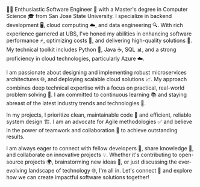 👨‍💻 Enthusiastic Software Engineer 🚀 with a Master's degree in Computer Science 🎓 from San Jose State University. I specialize in backend development 🖥️, cloud computing ☁️, and data engineering 🔍. With rich experience garnered at UBS, I've honed my abilities in enhancing software performance ⚡, optimizing costs 💸, and delivering high-quality solutions 💼. My technical toolkit includes Python 🐍, Java ☕, SQL 📊, and a strong proficiency in cloud technologies, particularly Azure ☁️.

I am passionate about designing and implementing robust microservices architectures 🌐, and deploying scalable cloud solutions 📈. My approach combines deep technical expertise with a focus on practical, real-world problem solving 🧠. I am committed to continuous learning 📚 and staying abreast of the latest industry trends and technologies 🌟.

In my projects, I prioritize clean, maintainable code 📝 and efficient, reliable system design 🏗️. I am an advocate for Agile methodologies ✅ and believe in the power of teamwork and collaboration 🤝 to achieve outstanding results.

I am always eager to connect with fellow developers 👥, share knowledge 📘, and collaborate on innovative projects 💡. Whether it's contributing to open-source projects 🌍, brainstorming new ideas 💭, or just discussing the ever-evolving landscape of technology 🌐, I'm all in. Let's connect 🤝 and explore how we can create impactful software solutions together!
